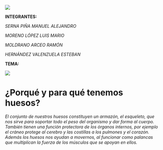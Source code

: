 ![](http://static.wixstatic.com/media/7aa89c_660c743cd3a74445a39e485f8c7c7f7d~mv2.jpg/v1/fill/w_600,h_316,al_c,q_80,usm_0.66_1.00_0.01/7aa89c_660c743cd3a74445a39e485f8c7c7f7d~mv2.webp)

**INTEGRANTES:**

_SERNA PIÑA MANUEL ALEJANDRO_

_MORENO LÓPEZ LUIS MARIO_

_MOLDRANO ARCEO RAMÓN_

_HERNÁNDEZ VALENZUELA ESTEBAN_

**TEMA:**

![](https://images.cooltext.com/5136262.png)



# ¿Porqué y para qué tenemos huesos?

_El conjunto de nuestros huesos constituyen un armazón, el esqueleto, que nos sirve para soportar todo el peso del organismo y dar forma al cuerpo. También tienen una función protectora de los órganos internos, por ejemplo el cráneo protege al cerebro y las costillas a los pulmones y el corazón. Además los huesos nos ayudan a movernos, al funcionar como palancas que multiplican la fuerza de los músculos que se apoyan en ellos._
